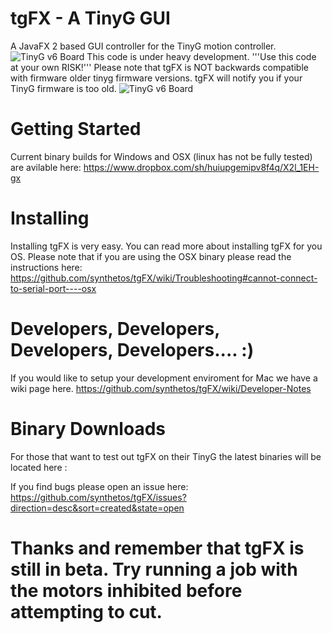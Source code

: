 tgFX - A TinyG GUI
====
A JavaFX 2 based GUI controller for the TinyG motion controller.
![TinyG v6 Board](http://farm9.staticflickr.com/8247/8454110427_b09b5a622b_c.jpg)
This code is under heavy development.
'''Use this code at your own RISK!'''
Please note that tgFX is NOT backwards compatible with firmware older tinyg firmware versions.  tgFX will notify you if your TinyG firmware is too old.
![TinyG v6 Board](http://farm9.staticflickr.com/8247/8454110427_b09b5a622b_c.jpg)


Getting Started
===
Current binary builds for Windows and OSX (linux has not be fully tested) are avilable here:
https://www.dropbox.com/sh/huiupgemipv8f4q/X2l_1EH-gx


Installing
===
Installing tgFX is very easy.
You can read more about installing tgFX for you OS. Please note that if you are using the OSX binary please read the instructions here:
https://github.com/synthetos/tgFX/wiki/Troubleshooting#cannot-connect-to-serial-port----osx



Developers, Developers, Developers, Developers.... :)
===
If you would like to setup your development enviroment for Mac we have a wiki page here.
https://github.com/synthetos/tgFX/wiki/Developer-Notes






Binary Downloads
===
For those that want to test out tgFX on their TinyG the latest binaries will be located here :


If you find bugs please open an issue here:
https://github.com/synthetos/tgFX/issues?direction=desc&sort=created&state=open

Thanks and remember that tgFX is still in beta. Try running a job with the motors inhibited before attempting to cut.
==
